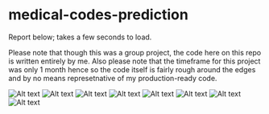 # medical-codes-prediction

Report below; takes a few seconds to load. 

Please note that though this was a group project, the code here on this repo is written entirely by me. Also please note that the timeframe for this project was only 1 month hence so the code itself is fairly rough around the edges and by no means represetnative of my production-ready code.

![Alt text](/report/page1.png?raw=true "Report")
![Alt text](/report/page2.png?raw=true "Report")
![Alt text](/report/page3.png?raw=true "Report")
![Alt text](/report/page4.png?raw=true "Report")
![Alt text](/report/page5.png?raw=true "Report")
![Alt text](/report/page6.png?raw=true "Report")
![Alt text](/report/page7.png?raw=true "Report")
![Alt text](/report/page8.png?raw=true "Report")


